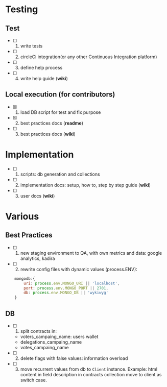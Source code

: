 # Testing
## Test
- [ ] 1) write tests  
- [ ] 2) circleCi integration(or any other Continuous Integration platform)  
- [ ] 3) define help process  
- [ ] 4) write help guide (**wiki**)  

## Local execution (for contributors)
- [X] 1) load DB script for test and fix purpose  
- [X] 2) best practices docs (**readme**) 
- [ ] 3) best practices docs (**wiki**) 

# Implementation 
- [ ] 1) scripts: db generation and collections  
- [ ] 2) implementation docs: setup, how to, step by step guide (**wiki**) 
- [ ] 3) user docs (**wiki**) 

# Various
## Best Practices
- [ ] 1) new staging environment to QA, with own metrics and data: google analytics, kadira  
- [ ] 2) rewrite config files with dynamic values (process.ENV):
``` js
    mongodb:{
        uri: process.env.MONGO_URI || 'localhost',
        port: process.env.MONGO_PORT || 2701,
        db: process.env.MONGO_DB || 'wykiwyg'
    }
```

## DB
- [ ] 1) split contracts in:  
    - voters_campaing_name: users wallet  
    - delegations_campaing_name  
    - votes_campaing_name  
- [ ] 2) delete flags with false values: information overload  
- [ ] 3) move recurrent values from db to `Client` instance. Example: html content in field description in contracts collection move to client as switch case.  
